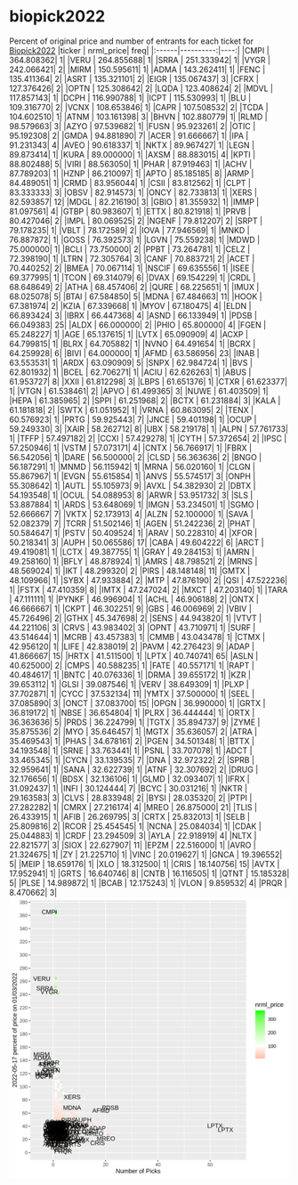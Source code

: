 # biopick2022
Percent of original price and number of entrants for each ticket for [Biopick2022](https://twitter.com/hashtag/Biopick2022)
|ticker | nrml_price| freq|
|:------|----------:|----:|
|CMPI   | 364.808362|    1|
|VERU   | 264.855688|    1|
|SRRA   | 251.333942|    1|
|VYGR   | 242.066421|    2|
|MIRM   | 150.595611|    1|
|ADMA   | 143.262411|    1|
|FENC   | 135.411364|    2|
|ASRT   | 135.321101|    2|
|EIGR   | 135.067437|    3|
|CFRX   | 127.376426|    2|
|OPTN   | 125.308642|    2|
|LQDA   | 123.408624|    2|
|MDVL   | 117.857143|    1|
|DCPH   | 116.990788|    1|
|ICPT   | 115.530993|    1|
|BLU    | 109.316770|    2|
|VCNX   | 108.653846|    1|
|CAPR   | 107.508532|    2|
|TCDA   | 104.602510|    1|
|ATNM   | 103.161398|    3|
|BHVN   | 102.880779|    1|
|RLMD   |  98.579663|    3|
|AZYO   |  97.539682|    1|
|FUSN   |  95.923261|    2|
|OTIC   |  95.192308|    2|
|GMDA   |  94.881890|    7|
|ACER   |  91.666667|    1|
|IPA    |  91.231343|    4|
|AVEO   |  90.618337|    1|
|NKTX   |  89.967427|    1|
|LEGN   |  89.873414|    1|
|KURA   |  89.000000|    1|
|AXSM   |  88.883015|    4|
|KPTI   |  88.802488|    5|
|VIRI   |  88.563050|    1|
|PHAR   |  87.919463|    1|
|ACHV   |  87.789203|    1|
|HZNP   |  86.210097|    1|
|APTO   |  85.185185|    8|
|ARMP   |  84.489051|    1|
|CRMD   |  83.956044|    1|
|CSII   |  83.812562|    1|
|CLPT   |  83.333333|    3|
|OBSV   |  82.914573|    1|
|ONCY   |  82.733813|    1|
|XERS   |  82.593857|   12|
|MDGL   |  82.216190|    3|
|GBIO   |  81.355932|    1|
|IMMP   |  81.097561|    4|
|GTBP   |  80.983607|    1|
|ETTX   |  80.821918|    1|
|PRVB   |  80.427046|    2|
|IMPL   |  80.069525|    2|
|NGENF  |  79.812207|    2|
|SRPT   |  79.178235|    1|
|VBLT   |  78.172589|    2|
|IOVA   |  77.946569|    1|
|MNKD   |  76.887872|    1|
|GOSS   |  76.392573|    1|
|LGVN   |  75.559238|    1|
|MDWD   |  75.000000|    1|
|BCLI   |  73.750000|    2|
|PPBT   |  73.264781|    1|
|CELZ   |  72.398190|    1|
|LTRN   |  72.305764|    3|
|CANF   |  70.883721|    2|
|ACET   |  70.440252|    2|
|BMEA   |  70.067114|    1|
|NSCIF  |  69.635556|    1|
|ISEE   |  69.377995|    1|
|TCON   |  69.314079|    6|
|DVAX   |  69.154229|    1|
|CRDL   |  68.648649|    2|
|ATHA   |  68.457406|    2|
|QURE   |  68.225651|    1|
|IMUX   |  68.025078|    5|
|BTAI   |  67.584850|    5|
|MDNA   |  67.484663|   11|
|HOOK   |  67.381974|    2|
|KZIA   |  67.339668|    1|
|MYOV   |  67.180475|    4|
|ELDN   |  66.893424|    3|
|IBRX   |  66.447368|    4|
|ASND   |  66.133949|    1|
|PDSB   |  66.049383|   25|
|ALDX   |  66.000000|    2|
|PHIO   |  65.800000|    4|
|FGEN   |  65.248227|    1|
|AGE    |  65.137615|    1|
|LVTX   |  65.090909|    4|
|ACXP   |  64.799815|    1|
|BLRX   |  64.705882|    1|
|NVNO   |  64.491654|    1|
|BCRX   |  64.259928|    6|
|BIVI   |  64.000000|    1|
|AFMD   |  63.586956|   23|
|INAB   |  63.553531|    1|
|ARDX   |  63.090909|    5|
|SNPX   |  62.984724|    1|
|BVS    |  62.801932|    1|
|BCEL   |  62.706271|    1|
|ACIU   |  62.626263|    1|
|ABUS   |  61.953727|    8|
|XXII   |  61.812298|    3|
|LBPS   |  61.651376|    1|
|CTXR   |  61.623377|    1|
|VTGN   |  61.538461|    2|
|APVO   |  61.499365|    3|
|NUWE   |  61.403509|    1|
|HEPA   |  61.385965|    2|
|SPPI   |  61.251968|    2|
|BCTX   |  61.231884|    3|
|KALA   |  61.181818|    2|
|SWTX   |  61.051952|    1|
|VRNA   |  60.863095|    2|
|TENX   |  60.576923|    1|
|PRTG   |  59.925443|    7|
|JNCE   |  59.401198|    1|
|OCUP   |  59.249330|    3|
|XAIR   |  58.262712|    8|
|UBX    |  58.219178|    1|
|ALPN   |  57.761733|    1|
|TFFP   |  57.497182|    2|
|CCXI   |  57.429278|    1|
|CYTH   |  57.372654|    2|
|IPSC   |  57.250946|    1|
|VSTM   |  57.073171|    4|
|CNTX   |  56.766917|    1|
|FBRX   |  56.542056|    1|
|DARE   |  56.500000|    2|
|CLSD   |  56.363636|    2|
|BNGO   |  56.187291|    1|
|MNMD   |  56.115942|    1|
|MRNA   |  56.020160|    1|
|CLGN   |  55.867967|    1|
|EVGN   |  55.615854|    1|
|ANVS   |  55.574517|    3|
|ONPH   |  55.308642|    1|
|AUTL   |  55.105973|    9|
|AVXL   |  54.382930|    2|
|DBTX   |  54.193548|    1|
|OCUL   |  54.088953|    8|
|ARWR   |  53.951732|    3|
|SLS    |  53.887884|    1|
|ARDS   |  53.648069|    1|
|IMGN   |  53.234501|    1|
|SGMO   |  52.666667|    7|
|VKTX   |  52.173913|    4|
|ALZN   |  52.100000|    1|
|SAVA   |  52.082379|    7|
|TCRR   |  51.502146|    1|
|AGEN   |  51.242236|    2|
|PHAT   |  50.584647|    1|
|PSTV   |  50.409524|    1|
|ARAV   |  50.228310|    4|
|XFOR   |  50.218341|    3|
|AUPH   |  50.065586|   17|
|CABA   |  49.604222|    6|
|ARCT   |  49.419081|    1|
|LCTX   |  49.387755|    1|
|GRAY   |  49.284153|    1|
|AMRN   |  49.258160|    1|
|BFLY   |  48.878924|    1|
|AMRS   |  48.798521|    2|
|MRNS   |  48.569024|    1|
|IKT    |  48.299320|    2|
|PIRS   |  48.148148|   11|
|GMTX   |  48.109966|    1|
|SYBX   |  47.933884|    2|
|MTP    |  47.876190|    2|
|QSI    |  47.522236|    1|
|FSTX   |  47.410359|    8|
|IMTX   |  47.247024|    2|
|MXCT   |  47.203140|    1|
|TARA   |  47.111111|    1|
|PYNKF  |  46.996904|    1|
|ACHL   |  46.906188|    2|
|ONTX   |  46.666667|    1|
|CKPT   |  46.302251|    9|
|GBS    |  46.006969|    2|
|VBIV   |  45.726496|    2|
|GTHX   |  45.347698|    2|
|SENS   |  44.943820|    1|
|VTVT   |  44.221106|    3|
|CRVS   |  43.983402|    3|
|OPNT   |  43.710971|    1|
|SURF   |  43.514644|    1|
|MCRB   |  43.457383|    1|
|CMMB   |  43.043478|    1|
|CTMX   |  42.956120|    1|
|LIFE   |  42.838019|    2|
|PAVM   |  42.276423|    9|
|ADAP   |  41.866667|   15|
|HRTX   |  41.511500|    1|
|LPTX   |  40.740741|   65|
|ASLN   |  40.625000|    2|
|CMPS   |  40.588235|    1|
|FATE   |  40.557171|    1|
|RAPT   |  40.484617|    1|
|BNTC   |  40.076336|    1|
|DRMA   |  39.655172|    1|
|KZR    |  39.653112|    1|
|GLSI   |  39.087546|    1|
|VERV   |  38.649309|    1|
|PLXP   |  37.702871|    1|
|CYCC   |  37.532134|   11|
|YMTX   |  37.500000|    1|
|SEEL   |  37.085890|    3|
|ONCT   |  37.083700|   15|
|OPGN   |  36.990000|    1|
|GRTX   |  36.819172|    1|
|NBSE   |  36.654804|    1|
|PLRX   |  36.444444|    1|
|ORTX   |  36.363636|    5|
|PRDS   |  36.224799|    1|
|TGTX   |  35.894737|    9|
|ZYME   |  35.875536|    2|
|MYO    |  35.646457|    1|
|MGTX   |  35.636057|    2|
|ATRA   |  35.469543|    1|
|PHAS   |  34.678161|    2|
|PGEN   |  34.501348|    1|
|BTTX   |  34.193548|    1|
|SRNE   |  33.763441|    1|
|PSNL   |  33.707078|    1|
|ADCT   |  33.465345|    1|
|CYCN   |  33.139535|    7|
|DNA    |  32.972322|    2|
|SPRB   |  32.959641|    1|
|SANA   |  32.622739|    1|
|ATNF   |  32.307692|    2|
|DRUG   |  32.176656|    1|
|BDSX   |  32.136106|    1|
|GLMD   |  32.093407|    1|
|IFRX   |  31.092437|    1|
|INFI   |  30.124444|    7|
|BCYC   |  30.031216|    1|
|NKTR   |  29.163583|    3|
|CLVS   |  28.833948|    2|
|BYSI   |  28.035320|    2|
|PTPI   |  27.282282|    1|
|CMRX   |  27.216174|    4|
|MREO   |  26.875000|   21|
|TLIS   |  26.433915|    1|
|AFIB   |  26.269795|    3|
|CRTX   |  25.832013|    1|
|SELB   |  25.809816|    2|
|RCOR   |  25.454545|    1|
|NCNA   |  25.084034|    1|
|CDAK   |  25.044883|    1|
|CRDF   |  23.294509|    3|
|AYLA   |  22.918919|    4|
|NLTX   |  22.821577|    3|
|SIOX   |  22.627907|   11|
|EPZM   |  22.516000|    1|
|AVRO   |  21.324675|    1|
|ZY     |  21.225710|    1|
|VINC   |  20.019627|    1|
|GNCA   |  19.396552|    5|
|MEIP   |  18.659176|    1|
|XLO    |  18.312500|    1|
|CRIS   |  18.140756|   15|
|AVTX   |  17.952941|    1|
|GRTS   |  16.640746|    8|
|CNTB   |  16.116505|    1|
|QTNT   |  15.185328|    5|
|PLSE   |  14.989872|    1|
|BCAB   |  12.175243|    1|
|VLON   |   9.859532|    4|
|PRQR   |   8.470662|    3|
![retvspicks](biopicks.png?raw=true)
